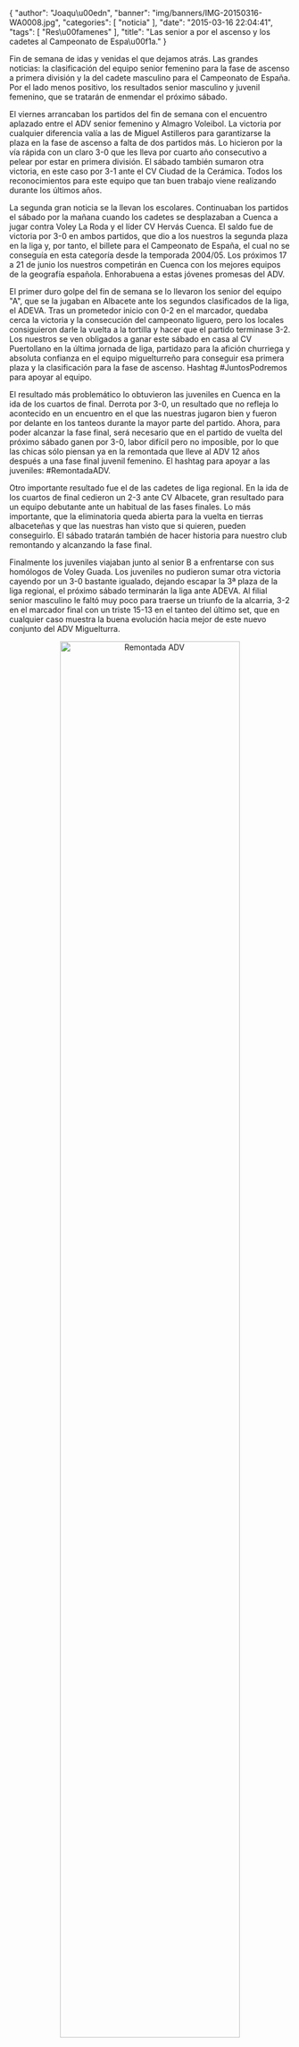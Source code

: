 {
  "author": "Joaqu\u00edn", 
  "banner": "img/banners/IMG-20150316-WA0008.jpg", 
  "categories": [
    "noticia"
  ], 
  "date": "2015-03-16 22:04:41", 
  "tags": [
    "Res\u00famenes"
  ], 
  "title": "Las senior a por el ascenso y los cadetes al Campeonato de Espa\u00f1a."
}

Fin de semana de idas y venidas el que dejamos atrás. Las grandes noticias: la clasificación del equipo senior femenino para la fase de ascenso a primera división y la del cadete masculino para el Campeonato de España. Por el lado menos positivo, los resultados senior masculino y juvenil femenino, que se tratarán de enmendar el próximo sábado.

El viernes arrancaban los partidos del fin de semana con el encuentro aplazado entre el ADV senior femenino y Almagro Voleibol. La victoria por cualquier diferencia valía a las de Miguel Astilleros para garantizarse la plaza en la fase de ascenso a falta de dos partidos más. Lo hicieron por la vía rápida con un claro 3-0 que les lleva por cuarto año consecutivo a pelear por estar en primera división. El sábado también sumaron otra victoria, en este caso por 3-1 ante el CV Ciudad de la Cerámica. Todos los reconocimientos para este equipo que tan buen trabajo viene realizando durante los últimos años.

La segunda gran noticia se la llevan los escolares. Continuaban los partidos el sábado por la mañana cuando los cadetes se desplazaban a Cuenca a jugar contra Voley La Roda y el líder CV Hervás Cuenca. El saldo fue de victoria por 3-0 en ambos partidos, que dio a los nuestros la segunda plaza en la liga y, por tanto, el billete para el Campeonato de España, el cual no se conseguía en esta categoría desde la temporada 2004/05. Los próximos 17 a 21 de junio los nuestros competirán en Cuenca con los mejores equipos de la geografía española. Enhorabuena a estas jóvenes promesas del ADV.

El primer duro golpe del fin de semana se lo llevaron los senior del equipo "A", que se la jugaban en Albacete ante los segundos clasificados de la liga, el ADEVA. Tras un prometedor inicio con 0-2 en el marcador, quedaba cerca la victoria y la consecución del campeonato liguero, pero los locales consiguieron darle la vuelta a la tortilla y hacer que el partido terminase 3-2. Los nuestros se ven obligados a ganar este sábado en casa al CV Puertollano en la última jornada de liga, partidazo para la afición churriega y absoluta confianza en el equipo miguelturreño para conseguir esa primera plaza y la clasificación para la fase de ascenso. Hashtag #JuntosPodremos para apoyar al equipo.

El resultado más problemático lo obtuvieron las juveniles en Cuenca en la ida de los cuartos de final. Derrota por 3-0, un resultado que no refleja lo acontecido en un encuentro en el que las nuestras jugaron bien y fueron por delante en los tanteos durante la mayor parte del partido. Ahora, para poder alcanzar la fase final, será necesario que en el partido de vuelta del próximo sábado ganen por 3-0, labor difícil pero no imposible, por lo que las chicas sólo piensan ya en la remontada que lleve al ADV 12 años después a una fase final juvenil femenino. El hashtag para apoyar a las juveniles: #RemontadaADV.

Otro importante resultado fue el de las cadetes de liga regional. En la ida de los cuartos de final cedieron un 2-3 ante CV Albacete, gran resultado para un equipo debutante ante un habitual de las fases finales. Lo más importante, que la eliminatoria queda abierta para la vuelta en tierras albaceteñas y que las nuestras han visto que si quieren, pueden conseguirlo. El sábado tratarán también de hacer historia para nuestro club remontando y alcanzando la fase final.

Finalmente los juveniles viajaban junto al senior B a enfrentarse con sus homólogos de Voley Guada. Los juveniles no pudieron sumar otra victoria cayendo por un 3-0 bastante igualado, dejando escapar la 3ª plaza de la liga regional, el próximo sábado terminarán la liga ante ADEVA. Al filial senior masculino le faltó muy poco para traerse un triunfo de la alcarria, 3-2 en el marcador final con un triste 15-13 en el tanteo del último set, que en cualquier caso muestra la buena evolución hacia mejor de este nuevo conjunto del ADV Miguelturra.

<center>
<a target="_new" href="http://www.advmiguelturra.org/drupal/sites/default/files/20150317105207.jpg"> 
<img alt="Remontada ADV" width="80%" align="center" src="http://www.advmiguelturra.org/drupal/sites/default/files/20150317105207.jpg"/> </a>
<a target="_new" href="http://www.advmiguelturra.org/drupal/sites/default/files/IMG-20150316-WA0008.jpg"> 
<img alt="Imagen del partido" width="80%" align="center" src="http://www.advmiguelturra.org/drupal/sites/default/files/IMG-20150316-WA0008.jpg"/> </a> </center>



